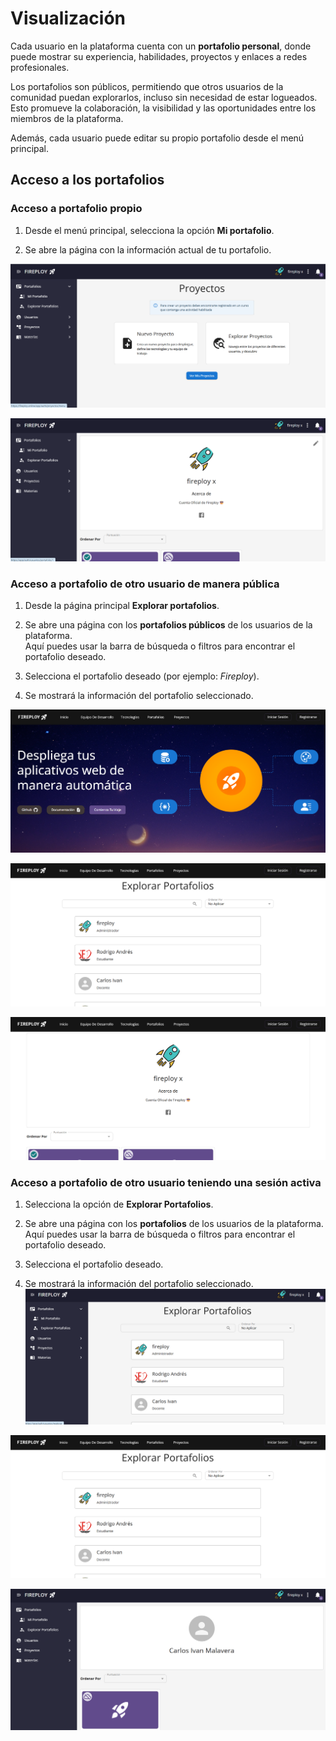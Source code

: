 # Visualización

Cada usuario en la plataforma cuenta con un **portafolio personal**, donde puede mostrar su experiencia, habilidades, proyectos y enlaces a redes profesionales.

Los portafolios son públicos, permitiendo que otros usuarios de la comunidad puedan explorarlos, incluso sin necesidad de estar logueados. Esto promueve la colaboración, la visibilidad y las oportunidades entre los miembros de la plataforma.

Además, cada usuario puede editar su propio portafolio desde el menú principal.

## Acceso a los portafolios

### Acceso a portafolio propio

1. Desde el menú principal, selecciona la opción **Mi portafolio**.

2. Se abre la página con la información actual de tu portafolio.

![alt text](image.png)

![alt text](image-5.png)

### Acceso a portafolio de otro usuario de manera pública

1. Desde la página principal  **Explorar portafolios**.

2. Se abre una página con los **portafolios públicos** de los usuarios de la plataforma.  
Aquí puedes usar la barra de búsqueda o filtros para encontrar el portafolio deseado.

3. Selecciona el portafolio deseado (por ejemplo: *Fireploy*).

4. Se mostrará la información del portafolio seleccionado.

![alt text](image-3.png)

![alt text](image-2.png)

![alt text](image-4.png)

### Acceso a portafolio de otro usuario teniendo una sesión activa

1. Selecciona la opción de  **Explorar Portafolios**.

2. Se abre una página con los **portafolios** de los usuarios de la plataforma.  
Aquí puedes usar la barra de búsqueda o filtros para encontrar el portafolio deseado.

3. Selecciona el portafolio deseado.

4. Se mostrará la información del portafolio seleccionado.
![alt text](image-6.png)

![alt text](image-2.png)

![alt text](image-7.png)
